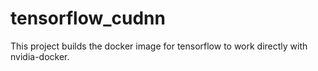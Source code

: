 # tensorflow_cudnn
This project builds the docker image for tensorflow to work directly with nvidia-docker.
